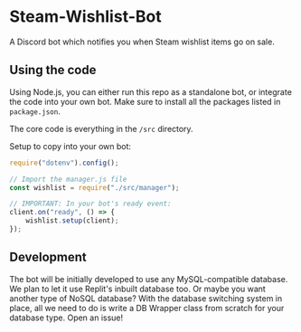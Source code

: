 # Steam-Wishlist-Bot
A Discord bot which notifies you when Steam wishlist items go on sale.

## Using the code
Using Node.js, you can either run this repo as a standalone bot, or integrate the code into your own bot. 
Make sure to install all the packages listed in `package.json`.

The core code is everything in the `/src` directory.

Setup to copy into your own bot:
```js
require("dotenv").config();

// Import the manager.js file
const wishlist = require("./src/manager");

// IMPORTANT: In your bot's ready event:
client.on("ready", () => {
    wishlist.setup(client);
});
```

## Development
The bot will be initially developed to use any MySQL-compatible database. We plan to let it use Replit's inbuilt database too. Or maybe you want another type of NoSQL database? With the database switching system in place, all we need to do is write a DB Wrapper class from scratch for your database type. Open an issue!
